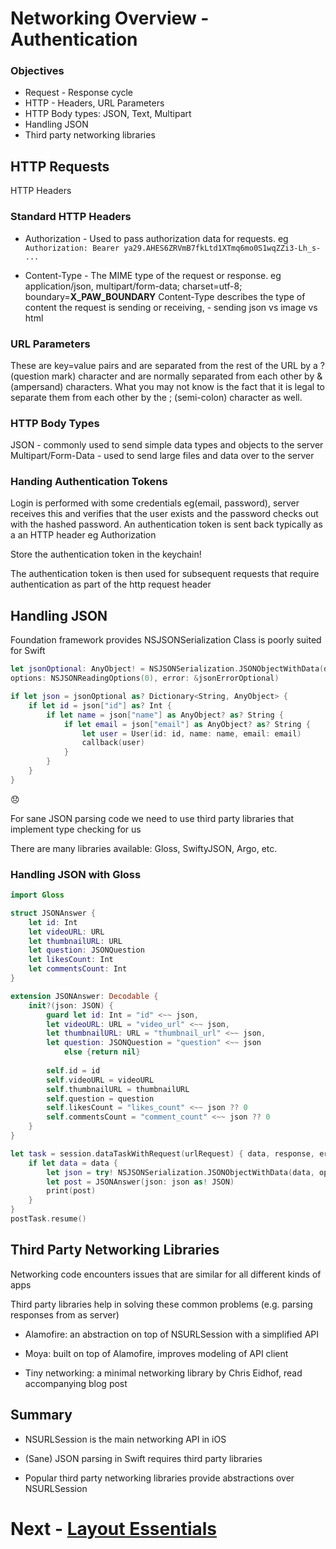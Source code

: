 # Networking Overview - Authentication

### Objectives
- Request - Response cycle
- HTTP - Headers, URL Parameters
- HTTP Body types: JSON, Text, Multipart
- Handling JSON
- Third party networking libraries


## HTTP Requests
HTTP Headers

### Standard HTTP Headers

- Authorization - Used to pass authorization data for requests.
eg `Authorization: Bearer ya29.AHES6ZRVmB7fkLtd1XTmq6mo0S1wqZZi3-Lh_s- ...`

- Content-Type - The MIME type of the request or response. eg application/json, multipart/form-data; charset=utf-8; boundary=__X_PAW_BOUNDARY__
Content-Type describes the type of content the request is sending or receiving, - sending json vs image vs html


### URL Parameters
These are key=value pairs and are separated from the rest of the URL by a ? (question mark) character and are normally separated from each other by & (ampersand) characters. What you may not know is the fact that it is legal to separate them from each other by the ; (semi-colon) character as well.


### HTTP Body Types
JSON - commonly used to send simple data types and objects to the server
Multipart/Form-Data - used to send large files and data over to the server

### Handing Authentication Tokens
Login is performed with some credentials eg(email, password), server receives this and verifies that the user exists and the password checks out with the hashed password. An authentication token is sent back typically as a an HTTP header eg Authorization

Store the authentication token in the keychain! 

The authentication token is then used for subsequent requests that require authentication as part of the http request header


## Handling JSON
Foundation framework provides NSJSONSerialization
Class is poorly suited for Swift

```swift
let jsonOptional: AnyObject! = NSJSONSerialization.JSONObjectWithData(data,
options: NSJSONReadingOptions(0), error: &jsonErrorOptional)

if let json = jsonOptional as? Dictionary<String, AnyObject> {
    if let id = json["id"] as? Int {
        if let name = json["name"] as AnyObject? as? String {
            if let email = json["email"] as AnyObject? as? String {
                let user = User(id: id, name: name, email: email)
                callback(user)
            }
        }
    }
}
```
😞

For sane JSON parsing code we need to use third party
libraries that implement type checking for us

There are many libraries available: Gloss, SwiftyJSON, Argo,
etc.


### Handling JSON with Gloss

```swift
import Gloss

struct JSONAnswer {
    let id: Int
    let videoURL: URL
    let thumbnailURL: URL
    let question: JSONQuestion
    let likesCount: Int
    let commentsCount: Int
}

extension JSONAnswer: Decodable {
    init?(json: JSON) {
        guard let id: Int = "id" <~~ json,
        let videoURL: URL = "video_url" <~~ json,
        let thumbnailURL: URL = "thumbnail_url" <~~ json,
        let question: JSONQuestion = "question" <~~ json
            else {return nil}
        
        self.id = id
        self.videoURL = videoURL
        self.thumbnailURL = thumbnailURL
        self.question = question
        self.likesCount = "likes_count" <~~ json ?? 0
        self.commentsCount = "comment_count" <~~ json ?? 0
    }
}

let task = session.dataTaskWithRequest(urlRequest) { data, response, error in
    if let data = data {
        let json = try! NSJSONSerialization.JSONObjectWithData(data, options: NSJSONReadingOptions(rawValue: 0))
        let post = JSONAnswer(json: json as! JSON)
        print(post)
    }
}
postTask.resume()

```

## Third Party Networking Libraries

Networking code encounters issues that are similar for all
different kinds of apps

Third party libraries help in solving these common problems
(e.g. parsing responses from as server)

- Alamofire: an abstraction on top of NSURLSession with a
simplified API 

- Moya: built on top of Alamofire, improves modeling of API
client

- Tiny networking: a minimal networking library by Chris
Eidhof, read accompanying blog post


## Summary

- NSURLSession is the main networking API in iOS

- (Sane) JSON parsing in Swift requires third party
libraries

- Popular third party networking libraries provide
abstractions over NSURLSession


# Next - [Layout Essentials](../06-Layout-Essentials/layout-essentials.md)